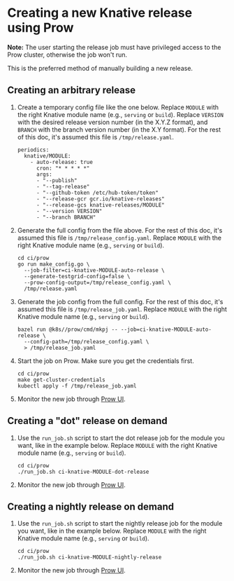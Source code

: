 # Creating a new Knative release using Prow

**Note:** The user starting the release job must have privileged access to the
Prow cluster, otherwise the job won't run.

This is the preferred method of manually building a new release.

## Creating an arbitrary release

1. Create a temporary config file like the one below. Replace `MODULE` with the
   right Knative module name (e.g., `serving` or `build`). Replace `VERSION`
   with the desired release version number (in the X.Y.Z format), and `BRANCH`
   with the branch version number (in the X.Y format). For the rest of this
   doc, it's assumed this file is `/tmp/release.yaml`.

   ```
   periodics:
     knative/MODULE:
       - auto-release: true
         cron: "* * * * *"
         args:
         - "--publish"
         - "--tag-release"
         - "--github-token /etc/hub-token/token"
         - "--release-gcr gcr.io/knative-releases"
         - "--release-gcs knative-releases/MODULE"
         - "--version VERSION"
         - "--branch BRANCH"
   ```

1. Generate the full config from the file above. For the rest of this doc,
   it's assumed this file is `/tmp/release_config.yaml`. Replace `MODULE` with
   the right Knative module name (e.g., `serving` or `build`).

   ```
   cd ci/prow
   go run make_config.go \
     --job-filter=ci-knative-MODULE-auto-release \
     --generate-testgrid-config=false \
     --prow-config-output=/tmp/release_config.yaml \
     /tmp/release.yaml
   ```

1. Generate the job config from the full config. For the rest of this doc,
   it's assumed this file is `/tmp/release_job.yaml`. Replace `MODULE` with
   the right Knative module name (e.g., `serving` or `build`).

   ```
   bazel run @k8s//prow/cmd/mkpj -- --job=ci-knative-MODULE-auto-release \
     --config-path=/tmp/release_config.yaml \
     > /tmp/release_job.yaml
   ```

1. Start the job on Prow. Make sure you get the credentials first.

   ```
   cd ci/prow
   make get-cluster-credentials
   kubectl apply -f /tmp/release_job.yaml
   ```

1. Monitor the new job through [Prow UI](https://prow.knative.dev).

## Creating a "dot" release on demand

1. Use the `run_job.sh` script to start the dot release job for the module you
   want, like in the example below. Replace `MODULE` with the right Knative module
   name (e.g., `serving` or `build`).

   ```
   cd ci/prow
   ./run_job.sh ci-knative-MODULE-dot-release
   ```

1. Monitor the new job through [Prow UI](https://prow.knative.dev).

## Creating a nightly release on demand

1. Use the `run_job.sh` script to start the nightly release job for the module you
   want, like in the example below. Replace `MODULE` with the right Knative module
   name (e.g., `serving` or `build`).

   ```
   cd ci/prow
   ./run_job.sh ci-knative-MODULE-nightly-release
   ```

1. Monitor the new job through [Prow UI](https://prow.knative.dev).
